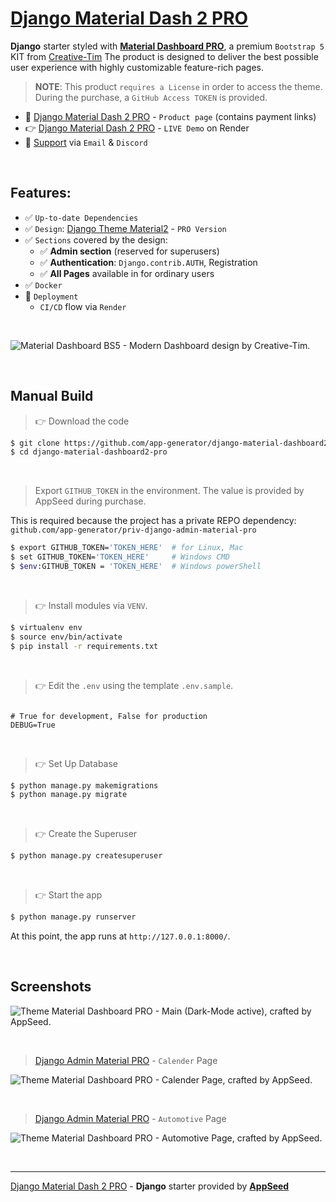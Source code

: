 # [Django Material Dash 2 PRO](https://appseed.us/product/material-dashboard2-pro/django/)

**Django** starter styled with **[Material Dashboard PRO](https://appseed.us/product/material-dashboard2-pro/django/)**, a premium `Bootstrap 5` KIT from [Creative-Tim](https://www.creative-tim.com/?AFFILIATE=128200)
The product is designed to deliver the best possible user experience with highly customizable feature-rich pages. 

> **NOTE**: This product `requires a License` in order to access the theme. During the purchase, a `GitHub Access TOKEN` is provided. 

- 🛒 [Django Material Dash 2 PRO](https://appseed.us/product/material-dashboard2-pro/django/) - `Product page` (contains payment links)
- 👉 [Django Material Dash 2 PRO](https://django-material-dash2-pro.onrender.com) - `LIVE Demo` on Render
- 🚀 [Support](https://appseed.us/support/) via `Email` & `Discord`

<br /> 

## Features: 

- ✅ `Up-to-date Dependencies`
- ✅ `Design`: [Django Theme Material2](https://github.com/app-generator/django-admin-material2-pro) - `PRO Version`
- ✅ `Sections` covered by the design:
  - ✅ **Admin section** (reserved for superusers)
  - ✅ **Authentication**: `Django.contrib.AUTH`, Registration
  - ✅ **All Pages** available in for ordinary users 
- ✅ `Docker`
- 🚀 `Deployment` 
  - `CI/CD` flow via `Render`

<br />

![Material Dashboard BS5 - Modern Dashboard design by Creative-Tim.](https://user-images.githubusercontent.com/51070104/209104783-22f04139-8919-457c-b21d-7383d57f07b1.png)

<br />

## Manual Build 

> 👉 Download the code  

```bash
$ git clone https://github.com/app-generator/django-material-dashboard2-pro.git
$ cd django-material-dashboard2-pro
```

<br />

> Export `GITHUB_TOKEN` in the environment. The value is provided by AppSeed during purchase. 

This is required because the project has a private REPO dependency: `github.com/app-generator/priv-django-admin-material-pro`

```bash
$ export GITHUB_TOKEN='TOKEN_HERE'  # for Linux, Mac
$ set GITHUB_TOKEN='TOKEN_HERE'     # Windows CMD
$ $env:GITHUB_TOKEN = 'TOKEN_HERE'  # Windows powerShell 
```

<br />

> 👉 Install modules via `VENV`.


```bash
$ virtualenv env
$ source env/bin/activate
$ pip install -r requirements.txt
```

<br />

> 👉 Edit the `.env` using the template `.env.sample`. 

```env

# True for development, False for production
DEBUG=True

```

<br />

> 👉 Set Up Database

```bash
$ python manage.py makemigrations
$ python manage.py migrate
```

<br />

> 👉 Create the Superuser

```bash
$ python manage.py createsuperuser
```

<br />

> 👉 Start the app

```bash
$ python manage.py runserver
```

At this point, the app runs at `http://127.0.0.1:8000/`. 

<br />

## Screenshots

![Theme Material Dashboard PRO - Main (Dark-Mode active), crafted by AppSeed.](https://user-images.githubusercontent.com/51070104/209695422-7863697f-e6c5-4b08-b395-422074e399df.jpg)

<br />

> [Django Admin Material PRO](https://github.com/app-generator/django-admin-material-pro) - `Calender` Page

![Theme Material Dashboard PRO - Calender Page, crafted by AppSeed.](https://user-images.githubusercontent.com/51070104/209695529-f4cea8ee-68d9-4658-bb54-110ff530c8da.jpg)

<br />

> [Django Admin Material PRO](https://github.com/app-generator/django-admin-material-pro) - `Automotive` Page

![Theme Material Dashboard PRO - Automotive Page, crafted by AppSeed.](https://user-images.githubusercontent.com/51070104/209695692-e681b3c8-fca8-4ebf-8803-2795bcd8f7d1.jpg)

<br />

---
[Django Material Dash 2 PRO](https://appseed.us/product/material-dashboard2-pro/django/) - **Django** starter provided by **[AppSeed](https://appseed.us/)**
